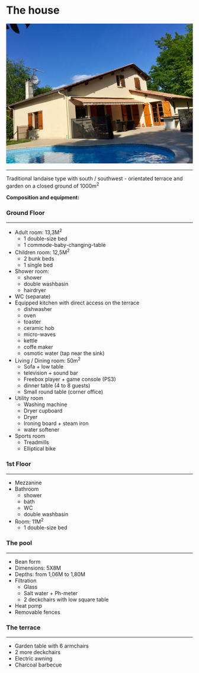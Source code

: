 # The house
![House](../img/facade_sud.jpg "The House")

----------


Traditional landaise type with south / southwest - orientated terrace and garden on a closed ground of 1000m<sup>2</sup>

**Composition and equipment:**

### Ground Floor
----------
- Adult room: 13,3M<sup>2</sup>
  - 1 double-size bed
  - 1 commode-baby-changing-table
- Children room: 12,5M<sup>2</sup>
  - 2 bunk beds
  - 1 single bed
- Shower room:
  - shower
  - double washbasin
  - hairdryer
- WC (separate)
- Equipped kitchen with direct access on the terrace
  - dishwasher
  - oven
  - toaster
  - ceramic hob
  - micro-waves
  - kettle
  - coffe maker
  - osmotic water  (tap near the sink)
- Living / Dining room: 50m<sup>2</sup>
  - Sofa + low table
  - television + sound bar
  - Freebox player + game console (PS3)
  - dinner table (4 to 8 guests)
  - Small round table (corner office)
- Utility room
  - Washing machine
  - Dryer cupboard
  - Dryer
  - Ironing board + steam iron
  - water softener
- Sports room
  - Treadmills
  -  Elliptical bike

### 1st Floor
----------
- Mezzanine
- Bathroom
  - shower
  - bath
  - WC
  - double washbasin
- Room: 11M<sup>2</sup>
  - 1 double-size bed

### The pool
----------
- Bean form
- Dimensions: 5X8M
- Depths: from 1,06M to 1,80M
- Filtration
  - Glass
  - Salt water  +  Ph-meter
  - 2 deckchairs with low square table
- Heat pomp
- Removable fences

### The terrace
----------
- Garden table with 6 armchairs
- 2 more deckchairs
- Electric awning
- Charcoal barbecue
